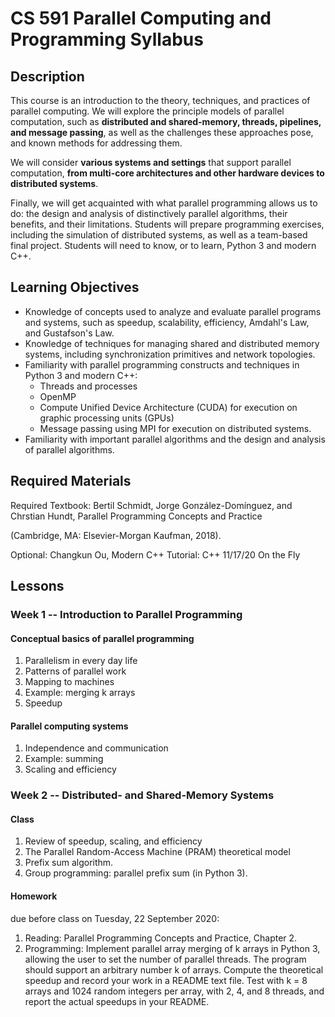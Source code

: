 # CS 591 Parallel Computing and Programming Syllabus

## Description
This course is an introduction to the theory, techniques, and practices of parallel computing.  We will explore the principle models of parallel computation, such as **distributed and shared-memory, threads, pipelines, and message passing**, as well as the challenges these approaches pose, and known methods for addressing them.  

We will consider **various systems and settings** that support parallel computation, **from multi-core architectures and other hardware devices to distributed systems**.  

Finally, we will get acquainted with what parallel programming allows us to do: the design and analysis of distinctively parallel algorithms, their benefits, and their limitations.  Students will prepare programming exercises, including the simulation of distributed systems, as well as a team-based final project.  Students will need to know, or to learn, Python 3 and  modern C++.

## Learning Objectives
- Knowledge of concepts used to analyze and evaluate parallel programs and systems, such as speedup, scalability, efficiency, Amdahl's Law, and Gustafson's Law.
- Knowledge of techniques for managing shared and distributed memory systems, including synchronization primitives and network topologies.
- Familiarity with parallel programming constructs and techniques in Python 3 and modern C++:
    - Threads and processes
    - OpenMP
    - Compute Unified Device Architecture (CUDA) for execution on graphic processing units (GPUs)
    - Message passing using MPI for execution on distributed systems.
- Familiarity with important parallel algorithms and the design and analysis of parallel algorithms.

## Required Materials
Required Textbook: Bertil Schmidt, Jorge González-Domínguez, and Chrstian Hundt, Parallel Programming Concepts and Practice

(Cambridge, MA: Elsevier-Morgan Kaufman, 2018).

Optional: Changkun Ou, Modern C++ Tutorial: C++ 11/17/20 On the Fly

## Lessons

### Week 1 -- Introduction to Parallel Programming

#### Conceptual basics of parallel programming
1. Parallelism in every day life
2. Patterns of parallel work
3. Mapping to machines
4. Example: merging k arrays
5. Speedup
#### Parallel computing systems
1. Independence and communication
2. Example: summing
3. Scaling and efficiency


### Week 2 -- Distributed- and Shared-Memory Systems
#### Class
1. Review of speedup, scaling, and efficiency
2. The Parallel Random-Access Machine (PRAM) theoretical model
3. Prefix sum algorithm.
4. Group programming: parallel prefix sum (in Python 3).

#### Homework
due before class on Tuesday, 22 September 2020:

1. Reading: Parallel Programming Concepts and Practice, Chapter 2.
2. Programming: Implement parallel array merging of k arrays in Python 3, allowing the user to set the number of parallel threads.  The program should support an arbitrary number k of arrays.  Compute the theoretical speedup and record your work in a README text file. Test with k = 8 arrays and 1024 random integers per array, with 2, 4, and 8 threads, and report the actual speedups in your README.



